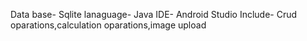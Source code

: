 Data base- Sqlite
lanaguage- Java
IDE- Android Studio
Include- Crud oparations,calculation oparations,image upload
